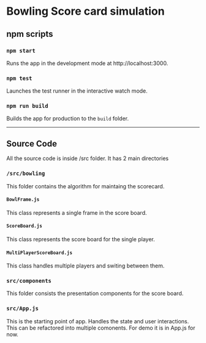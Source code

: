# Bowling Score card simulation

## npm scripts
### `npm start` 
Runs the app in the development mode at http://localhost:3000.

### `npm test`
Launches the test runner in the interactive watch mode. 

### `npm run build`
Builds the app for production to the `build` folder.

<hr />

## Source Code
All the source code is inside /src folder. It has 2 main directories
### `/src/bowling`
This folder contains the algorithm for maintaing the scorecard.
#### `BowlFrame.js`
This class represents a single frame in the score board. 
#### `ScoreBoard.js`
This class represents the score board for the single player.
#### `MultiPlayerScoreBoard.js`
This class handles multiple players and switing between them.


### `src/components`
This folder consists the presentation components for the score board.

### `src/App.js`
This is the starting point of app. Handles the state and user interactions. 
This can be refactored into multiple comonents. For demo it is in App.js for now.